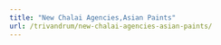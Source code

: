 ```yaml
---
title: "New Chalai Agencies,Asian Paints"
url: /trivandrum/new-chalai-agencies-asian-paints/
---
```

